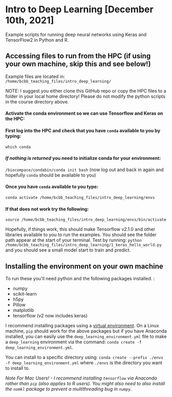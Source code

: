 # Intro to Deep Learning [December 10th, 2021]

Example scripts for running deep neural networks using Keras and TensorFlow2 in Python and R.

## Accessing files to run from the HPC (if using your own machine, skip this and see below!)

Example files are located in: `/home/bcbb_teaching_files/intro_deep_learning/`

NOTE: I suggest you either clone this GitHub repo or copy the HPC files to a folder in your local home directory! Please do not modify the python scripts in the course directory above.

#### Activate the conda environment so we can use Tensorflow and Keras on the HPC: 

#### First log into the HPC and check that you have `conda` available to you by typing:
`which conda`

#### *If nothing is returned* you need to initialize conda for your environment:
`/biocompace/condabin/conda init bash` (now log out and back in again and hopefully `conda` should be available to you)

#### Once you have `conda` available to you type:
`conda activate /home/bcbb_teaching_files/intro_deep_learning/envs`

#### If that does not work try the following:
`source /home/bcbb_teaching_files/intro_deep_learning/envs/bin/activate`

Hopefully, if things work, this should make Tensorflow v2.1.0 and other libraries available to you to run the examples. You should see the folder path appear at the start of your terminal. Test by running:
`python /home/bcbb_teaching_files/intro_deep_learning/1_keras_hello_world.py` and you should see a small model start to train and predict.

## Installing the environment on your own machine

To run these you'll need python and the following packages installed. :
  * numpy 
  * scikit-learn
  * h5py
  * Pillow
  * matplotlib
  * tensorflow (v2 now includes keras)
  
I recommend installing packages using a [virtual environment](http://docs.python-guide.org/en/latest/dev/virtualenvs/). On a Linux machine, `pip` should work for the above packages but if you have Anaconda installed, you can easily use the `deep_learning_environment.yml` file to make a `deep_learning` environment via the command:
`conda create -f deep_learning_environment.yml`.

You can install to a specific directory using: `conda create --prefix ./envs -f deep_learning_environment.yml`  where `./envs` is the directory you want to install to. 

*Note For Mac Users! - I recommend installing `tensorflow` via Anaconda rather than `pip` (also applies to R users). You might also need to also install the `nomkl` package to prevent a multithreading bug in `numpy`.*

